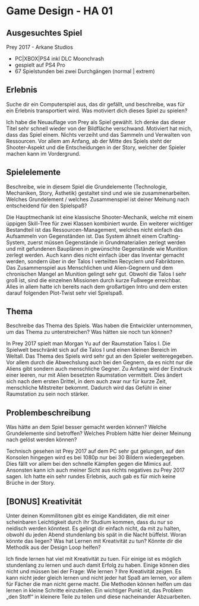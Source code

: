 # Game Design - HA 01

## Ausgesuchtes Spiel

Prey 2017 - Arkane Studios 

* PC|XBOX|PS4 inkl DLC Moonchrash
* gespielt auf PS4 Pro
* 67 Spielstunden bei zwei Durchgängen (normal | extrem)

## Erlebnis
Suche dir ein Computerspiel aus, das dir gefällt, und beschreibe, was für ein Erlebnis transportiert wird. Was motiviert dich dieses Spiel zu spielen?

Ich habe die Neuauflage von Prey als Spiel gewählt. Ich denke das dieser Titel sehr schnell wieder von der Bildfläche verschwand.
Motiviert hat mich, dass das Spiel einem. Nichts verzeiht und das Sammeln und Verwalten von Ressourcen. Vor allem am Anfang, ab der Mitte des Spiels steht der Shooter-Aspekt und die Entscheidungen in der Story, welcher der Spieler machen kann im Vordergrund.



## Spielelemente
Beschreibe, wie in diesem Spiel die Grundelemente (Technologie, Mechaniken, Story, Ästhetik) gestaltet sind und wie sie zusammenarbeiten. Welches Grundelement / welches Zusammenspiel ist deiner Meinung nach entscheidend für den Spielspaß?

Die Hauptmechanik ist eine klassische Shooter-Mechanik, welche mit einem üppigen Skill-Tree für zwei Klassen kombiniert wurde. Ein weiterer wichtiger Bestandteil ist das Ressourcen-Management, welches nicht einfach das Aufsammeln von Gegenständen ist. Das System ähnelt einem Crafting-System, zuerst müssen Gegenstände in Grundmaterialien zerlegt werden und mit gefundenen Bauplänen in gewünschte Gegenstände wie Munition zerlegt werden. Auch kann dies nicht einfach über das Inventar gemacht werden, sondern über in der Talos I verteilten Recyclern und Fabriktoren.
Das Zusammenspiel aus Menschlichen und Alien-Gegnern und dem chronischen Mangel an Munition gelingt sehr gut. Obwohl die Talos I sehr groß ist, sind die einzelnen Missionen durch kurze Fußwege erreichbar.
Alles in allem hatte ich bereits nach dem großartigen Intro und dem ersten darauf folgenden Plot-Twist sehr viel Spielspaß.



## Thema
Beschreibe das Thema des Spiels. Was haben die Entwickler unternommen, um das Thema zu unterstreichen? Was hätten sie noch tun können?

In Prey 2017 spielt man Morgan Yu auf der Raumstation Talos I. Die Spielwelt beschränkt sich auf die Talos I und einen kleinen Bereich im Weltall. Das Thema des Spiels wird sehr gut an den Spieler weiteregegeben. Vor allem durch die Abwechslung auch bei den Gegnern, da es nicht nur die Aliens gibt sondern auch menschliche Gegner. Zu Anfang wird der Eindruck einer leeren, nur mit Alien besetzten Raumstation vermittelt. Dies ändert sich nach dem ersten Drittel, in dem auch zwar nur für kurze Zeit, menschliche Mitstreiter bekommt. Dadurch wird das Gefühl in einer Raumstation zu sein noch stärker.



## Problembeschreibung
Was hätte an dem Spiel besser gemacht werden können? Welche Grundelemente sind betroffen? Welches Problem hätte hier deiner Meinung nach gelöst werden können?

Technisch gesehen ist Prey 2017 auf dem PC sehr gut gelungen, auf den Konsolen hingegen wird es bei 1080p nur bei 30 Bildern wiedergegeben.
Dies fällt vor allem bei den schnelle Kämpfen gegen die Mimics auf.
Ansonsten kann ich auch meiner Sicht aus nichts negatives zu Prey 2017 sagen.
Ich hatte ein sehr rundes Erlebnis, auch gab es für mich keine Brüche in der Story.


## [BONUS] Kreativität
Unter deinen Kommilitonen gibt es einige Kandidaten, die mit einer scheinbaren Leichtigkeit durch ihr Studium kommen, dass du nur so neidisch werden könntest. Es gelingt dir einfach nicht, da mit zu halten, obwohl du jeden Abend stundenlang bis spät in die Nacht büffelst. Woran könnte das liegen? Was hat Lernen mit Kreativität zu tun? Könnte dir die Methodik aus der Design Loop helfen?

Ich finde lernen hat viel mit Kreativität zu tuen. Für einige ist es möglich stundenlang zu lernen und auch damit Erfolg zu haben. Einige können dies nicht und müssen bei der Frage: Wie lernen ? Ihre Kreativität zeigen. Es kann nicht jeder gleich lernen und nicht jeder hat Spaß am lernen, vor allem für Fächer die man nicht gerne macht. Die Methoden können helfen um das lernen in kleine Schritte einzuteilen. Ein wichtiger Punkt ist, das Problem „den Stoff“ in kleinere Teile zu teilen und diese nacheinander Abzuarbeiten.


